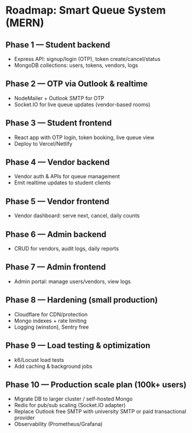 # Roadmap: Smart Queue System (MERN)

## Phase 1 — Student backend
- Express API: signup/login (OTP), token create/cancel/status
- MongoDB collections: users, tokens, vendors, logs

## Phase 2 — OTP via Outlook & realtime
- NodeMailer + Outlook SMTP for OTP
- Socket.IO for live queue updates (vendor-based rooms)

## Phase 3 — Student frontend
- React app with OTP login, token booking, live queue view
- Deploy to Vercel/Netlify

## Phase 4 — Vendor backend
- Vendor auth & APIs for queue management
- Emit realtime updates to student clients

## Phase 5 — Vendor frontend
- Vendor dashboard: serve next, cancel, daily counts

## Phase 6 — Admin backend
- CRUD for vendors, audit logs, daily reports

## Phase 7 — Admin frontend
- Admin portal: manage users/vendors, view logs

## Phase 8 — Hardening (small production)
- Cloudflare for CDN/protection
- Mongo indexes + rate limiting
- Logging (winston), Sentry free

## Phase 9 — Load testing & optimization
- k6/Locust load tests
- Add caching & background jobs

## Phase 10 — Production scale plan (100k+ users)
- Migrate DB to larger cluster / self-hosted Mongo
- Redis for pub/sub scaling (Socket.IO adapter)
- Replace Outlook free SMTP with university SMTP or paid transactional provider
- Observability (Prometheus/Grafana)
